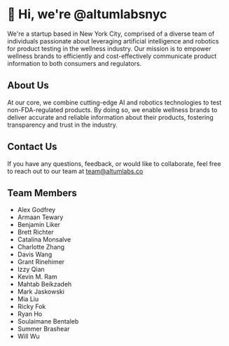 # 👋 Hi, we're @altumlabsnyc

We're a startup based in New York City, comprised of a diverse team of individuals passionate about leveraging artificial intelligence and robotics for product testing in the wellness industry. Our mission is to empower wellness brands to efficiently and cost-effectively communicate product information to both consumers and regulators.

## About Us

At our core, we combine cutting-edge AI and robotics technologies to test non-FDA-regulated products. By doing so, we enable wellness brands to deliver accurate and reliable information about their products, fostering transparency and trust in the industry.

## Contact Us

If you have any questions, feedback, or would like to collaborate, feel free to reach out to our team at <team@altumlabs.co>

## Team Members

- Alex Godfrey
- Armaan Tewary
- Benjamin Liker
- Brett Richter
- Catalina Monsalve
- Charlotte Zhang
- Davis Wang
- Grant Rinehimer
- Izzy Qian
- Kevin M. Ram
- Mahtab Beikzadeh
- Mark Jaskowski
- Mia Liu
- Ricky Fok
- Ryan Ho
- Soulaimane Bentaleb
- Summer Brashear
- Will Wu
